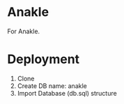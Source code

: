 # Anakle

For Anakle.

# Deployment
1. Clone
2. Create DB name: anakle
3. Import Database (db.sql) structure



